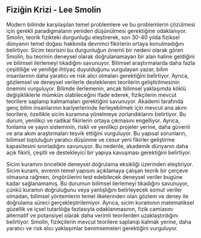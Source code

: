 ## Fiziğin Krizi - Lee Smolin

Modern bilimde karşılaşılan temel problemlere ve bu problemlerin çözülmesi için gerekli paradigmaların yeniden düşünülmesi gerektiğine odaklanıyor. Smolin, teorik fizikteki durgunluğu eleştirerek, son 30-40 yılda fiziksel dünyanın temel doğası hakkında devrimci fikirlerin ortaya konulmadığını belirtiyor. Sicim teorisini bu durgunluğun önemli bir nedeni olarak gören Smolin, bu teorinin deneysel olarak doğrulanamayan bir alan haline geldiğini ve bilimsel ilerlemeyi tıkadığını savunuyor. Bilimsel araştırmalarda daha fazla çeşitliliğe ve yeniliğe ihtiyaç duyulduğunu vurgulayan yazar, bilim insanlarının daha yaratıcı ve risk alıcı olmaları gerektiğini belirtiyor. Ayrıca, gözlemsel ve deneysel verilerle desteklenen teorilerin geliştirilmesinin önemini vurguluyor. Bilimde ilerlemenin, ancak bilimsel yaklaşımda köklü değişikliklerle mümkün olabileceğini ifade ederek, fizikçilerin mevcut teorilere saplanıp kalmamaları gerektiğini savunuyor. Akademi tarafında genç bilim insanlarının kariyerlerinde ilerleyebilmek için mevcut ana akım teorilere, özellikle sicim kuramına yönelmeye zorlandıklarını belirtiyor. Bu durum, yenilikçi ve radikal fikirlerin ortaya çıkmasını engelliyor. Ayrıca, fonlama ve yayın sisteminin, riskli ve yenilikçi projeler yerine, daha güvenli ve ana akım araştırmaları teşvik ettiğini vurguluyor. Bu yapısal sorunların, bilimsel topluluğun yaratıcı düşünme ve cesur yeni fikirler geliştirme kapasitesini sınırladığını savunuyor. Bu nedenle, akademik dünyanın daha açık fikirli, çeşitli ve destekleyici bir yapıya kavuşması gerektiğini belirtiyor.

Sicim kuramını öncelikle deneysel doğrulama eksikliği üzerinden eleştiriyor. Sicim kuramı, evrenin temel yapısını açıklamaya çalışan teorik bir çerçeve olmasına rağmen, öngörülerini test edebilecek deneysel veriler bugüne kadar sağlanamamış. Bu durumun bilimsel ilerlemeyi tıkadığını savunuyor, çünkü kuramın doğruluğunu veya yanlışlığını belirleyecek somut veriler olmadan, bilimsel yöntemlerin temel ilkelerinden olan gözlem ve deney ile doğrulama süreci gerçekleştirilemiyor. Ayrıca, sicim kuramının matematiksel güzellik ve içsel tutarlılığa fazlasıyla odaklanmasının, fizik camiasını alternatif ve potansiyel olarak daha verimli teorilerden uzaklaştırdığını belirtiyor. Smolin, fizikçilerin mevcut teorilere saplanıp kalmak yerine, daha yaratıcı ve risk alıcı yaklaşımlar benimsemeleri gerektiğini vurguluyor.